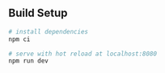 ## Build Setup

``` bash
# install dependencies
npm ci

# serve with hot reload at localhost:8080
npm run dev



